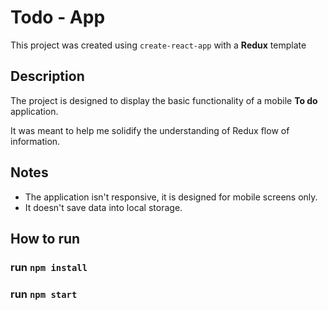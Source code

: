 # Todo - App

This project was created using `create-react-app` with a **Redux** template

## Description

The project is designed to display the basic functionality of a mobile **To do** application. 

It was meant to help me solidify the understanding of Redux flow of information.

## Notes

- The application isn't responsive, it is designed for mobile screens only.
- It doesn't save data into local storage.

## How to run

### run `npm install`

### run `npm start`
